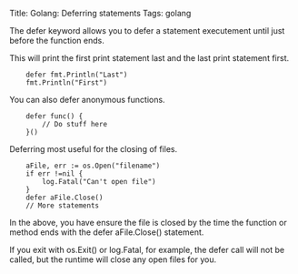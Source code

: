 Title: Golang: Deferring statements
Tags: golang

The defer keyword allows you to defer a statement executement until just before the function ends.

This will print the first print statement last and the last print statement first.

		defer fmt.Println("Last")
		fmt.Println("First")

You can also defer anonymous functions.

		defer func() {
			// Do stuff here
		}()

Deferring most useful for the closing of files.

		aFile, err := os.Open("filename")
		if err !=nil {
			log.Fatal("Can't open file")	
		}
		defer aFile.Close()
		// More statements

In the above, you have ensure the file is closed by the time the function or method ends with the defer aFile.Close() statement.

If you exit with os.Exit() or log.Fatal, for example, the defer call will not be called, but the runtime will close any open files for you.

